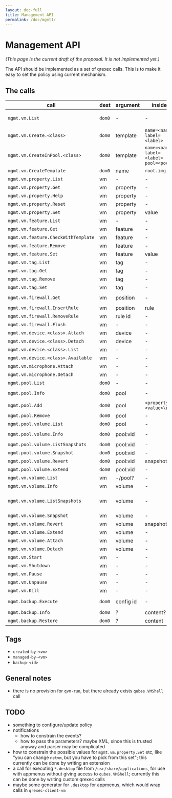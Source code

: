 ```yaml
---
layout: doc-full
title: Management API
permalink: /doc/mgmt1/
---
```


# Management API

*(This page is the current draft of the proposal. It is not implemented yet.)*

The API should be implemented as a set of qrexec calls. This is to make it easy
to set the policy using current mechanism.

## The calls

| call                                    | dest                   | argument      | inside                                    | return                                   | note |
| --------------------------------------- | ---------------------- | ------------- | ----------------------------------------- | ---------------------------------------- | ---- |
| `mgmt.vm.List`                          | `dom0`                 | -             | -                                         | `<name> class=<class> state=<state>\n`   |
| `mgmt.vm.Create.<class>`                | `dom0`                 | template      | `name=<name> label=<label>`               | -                                        |
| `mgmt.vm.CreateInPool.<class>`          | `dom0`                 | template      | `name=<name> label=<label> pool=<pool>`   | -                                        |
| `mgmt.vm.CreateTemplate`                | `dom0`                 | name          | `root.img`                                | -                                        |
| `mgmt.vm.property.List`                 | vm                     | -             | -                                         | `<property>\n`                           |
| `mgmt.vm.property.Get`                  | vm                     | property      | -                                         | `default={yes|no} <value>`               |
| `mgmt.vm.property.Help`                 | vm                     | property      | -                                         | `help.rst`                               |
| `mgmt.vm.property.Reset`                | vm                     | property      | -                                         | -                                        |
| `mgmt.vm.property.Set`                  | vm                     | property      | value                                     | -                                        |
| `mgmt.vm.feature.List`                  | vm                     | -             | -                                         | `<feature>\n`                            |
| `mgmt.vm.feature.Get`                   | vm                     | feature       | -                                         | value                                    |
| `mgmt.vm.feature.CheckWithTemplate`     | vm                     | feature       | -                                         | value                                    |
| `mgmt.vm.feature.Remove`                | vm                     | feature       | -                                         | -                                        |
| `mgmt.vm.feature.Set`                   | vm                     | feature       | value                                     | -                                        |
| `mgmt.vm.tag.List`                      | vm                     | tag           | -                                         | `<tag>\n`                                |
| `mgmt.vm.tag.Get`                       | vm                     | tag           | -                                         | `0` or `1`                               | retcode? |
| `mgmt.vm.tag.Remove`                    | vm                     | tag           | -                                         | -                                        |
| `mgmt.vm.tag.Set`                       | vm                     | tag           | -                                         | -                                        |
| `mgmt.vm.firewall.Get`                  | vm                     | position      | -                                         | `<rule id> <rule>\n`                     |
| `mgmt.vm.firewall.InsertRule`           | vm                     | position      | rule                                      | rule id                                  |
| `mgmt.vm.firewall.RemoveRule`           | vm                     | rule id       | -                                         | -                                        |
| `mgmt.vm.firewall.Flush`                | vm                     | -             | -                                         | -                                        |
| `mgmt.vm.device.<class>.Attach`         | vm                     | device        | -                                         | -                                        |
| `mgmt.vm.device.<class>.Detach`         | vm                     | device        | -                                         | -                                        |
| `mgmt.vm.device.<class>.List`           | vm                     | -             | -                                         | `<device>\n`                             |
| `mgmt.vm.device.<class>.Available`      | vm                     | -             | -                                         | `<device>\n`                             |
| `mgmt.vm.microphone.Attach`             | vm                     | -             | -                                         | -                                        |
| `mgmt.vm.microphone.Detach`             | vm                     | -             | -                                         | -                                        |
| `mgmt.pool.List`                        | `dom0`                 | -             | -                                         | `<pool>\n`                               |
| `mgmt.pool.Info`                        | `dom0`                 | pool          | -                                         | `<property>=<value>\n`                   |
| `mgmt.pool.Add`                         | `dom0`                 | pool          | `<property>=<value>\n`                    | -                                        |
| `mgmt.pool.Remove`                      | `dom0`                 | pool          | -                                         | -                                        |
| `mgmt.pool.volume.List`                 | `dom0`                 | pool          | -                                         | volume id                                |
| `mgmt.pool.volume.Info`                 | `dom0`                 | pool:vid      | -                                         | `<property>=<value>\n`                   |
| `mgmt.pool.volume.ListSnapshots`        | `dom0`                 | pool:vid      | -                                         | `<snapshot>\n`                           |
| `mgmt.pool.volume.Snapshot`             | `dom0`                 | pool:vid      | -                                         | snapshot                                 |
| `mgmt.pool.volume.Revert`               | `dom0`                 | pool:vid      | snapshot                                  | -                                        |
| `mgmt.pool.volume.Extend`               | `dom0`                 | pool:vid      | -                                         | `<size_in_bytes>`                        |
| `mgmt.vm.volume.List`                   | vm                     | -/pool?       | -                                         | ?                                        |
| `mgmt.vm.volume.Info`                   | vm                     | volume        | -                                         | ?                                        |
| `mgmt.vm.volume.ListSnapshots`          | vm                     | volume        | -                                         | snapshot                                 | duplicate of `mgmt.pool.volume.`, but with other call params |
| `mgmt.vm.volume.Snapshot`               | vm                     | volume        | -                                         | snapshot                                 | id. |
| `mgmt.vm.volume.Revert`                 | vm                     | volume        | snapshot                                  | -                                        | id. |
| `mgmt.vm.volume.Extend`                 | vm                     | volume        | -                                         | `<size_in_bytes>`                        | id. |
| `mgmt.vm.volume.Attach`                 | vm                     | volume        | -                                         | -                                        |
| `mgmt.vm.volume.Detach`                 | vm                     | volume        | -                                         | -                                        |
| `mgmt.vm.Start`                         | vm                     | -             | -                                         | -                                        |
| `mgmt.vm.Shutdown`                      | vm                     | -             | -                                         | -                                        |
| `mgmt.vm.Pause`                         | vm                     | -             | -                                         | -                                        |
| `mgmt.vm.Unpause`                       | vm                     | -             | -                                         | -                                        |
| `mgmt.vm.Kill`                          | vm                     | -             | -                                         | -                                        |
| `mgmt.backup.Execute`                   | `dom0`                 | config id     | -                                         | -                                        | config in `/etc/qubes/backup/<id>.conf` |
| `mgmt.backup.Info`                      | `dom0`                 | ?             | content?                                  | ?                                        |
| `mgmt.backup.Restore`                   | `dom0`                 | ?             | content                                   | ?                                        |

## Tags

- `created-by-<vm>`
- `managed-by-<vm>`
- `backup-<id>`

## General notes

- there is no provision for `qvm-run`, but there already exists `qubes.VMShell` call

## TODO

- something to configure/update policy
- notifications
  - how to constrain the events?
  - how to pass the parameters? maybe XML, since this is trusted anyway and
    parser may be complicated
- how to constrain the possible values for `mgmt.vm.property.Set` etc, like
  "you can change `netvm`, but you have to pick from this set"; this currently
  can be done by writing an extension
- a call for executing `*.desktop` file from `/usr/share/applications`, for use
  with appmenus without giving access to `qubes.VMShell`; currently this can be
  done by writing custom qrexec calls
- maybe some generator for `.desktop` for appmenus, which would wrap calls in
  `qrexec-client-vm`
